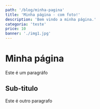 ```yaml
---
path: '/blog/minha-pagina'
title: 'Minha página - com foto!'
description: 'Bem vindo a minha página.'
categoria: 'teste'
price: 10
banner: './img1.jpg'
---
```


# Minha página

Este é um paragráfo

## Sub-titulo

Este é outro paragrafo
